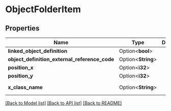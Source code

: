 # ObjectFolderItem

## Properties

Name | Type | Description | Notes
------------ | ------------- | ------------- | -------------
**linked_object_definition** | Option<**bool**> |  | [optional][readonly]
**object_definition_external_reference_code** | Option<**String**> |  | [optional]
**position_x** | Option<**i32**> |  | [optional]
**position_y** | Option<**i32**> |  | [optional]
**x_class_name** | Option<**String**> |  | [optional][readonly][default to com.liferay.object.admin.rest.dto.v1_0.ObjectFolderItem]

[[Back to Model list]](../README.md#documentation-for-models) [[Back to API list]](../README.md#documentation-for-api-endpoints) [[Back to README]](../README.md)


